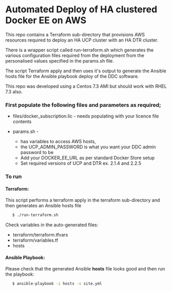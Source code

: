 # Automated Deploy of HA clustered Docker EE on AWS

This repo contains a Terraform sub-directory that provisions AWS resources required to deploy an HA UCP cluster with an HA DTR cluster.

There is a wrapper script called run-terraform.sh which generates the various configuration files required from the deployment from the personalised values specified in the params.sh file.

The script Terraform apply and then uses it's output to generate the Ansible hosts file for the Ansible playbook deploy of the DDC software.

This repo was developed using a Centos 7.3 AMI but should work with RHEL 7.3 also.


### First populate the following files and parameters as required;

  * files/docker_subscription.lic - needs populating with your licence file contents

  * params.sh -
    * has variables to access AWS hosts,
    * the UCP_ADMIN_PASSWORD is what you want your DDC admin password to be
    * Add your DOCKER_EE_URL as per standard Docker Store setup
    * Set required versions of UCP and DTR ex. 2.1.4 and 2.2.5


### To run


#### Terraform:

This script performs a terraform apply in the terraform sub-directory and then generates an Ansible hosts file

```bash
   $ ./run-terraform.sh
```

Check variables in the auto-generated files:

  * terraform/terraform.tfvars
  * terraform/variables.tf
  * hosts


#### Ansible Playbook:

Please check that the generated Ansible **hosts** file looks good and then run the playbook:

```bash
   $ ansible-playbook -i hosts -s site.yml
```

